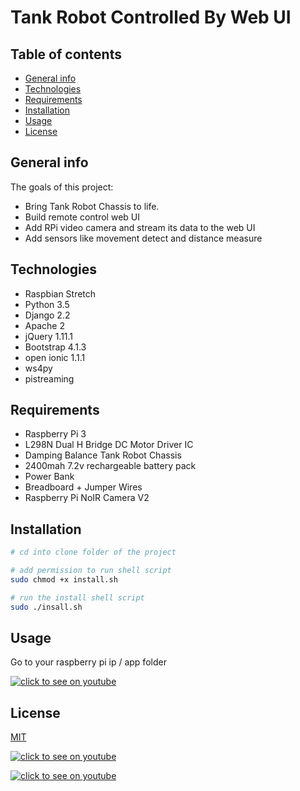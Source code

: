 # Tank Robot Controlled By Web UI

## Table of contents
* [General info](#general-info)
* [Technologies](#Technologies)
* [Requirements](#Requirements)
* [Installation](#Installation)
* [Usage](#Usage)
* [License](#License)

## General info
The goals of this project:
* Bring Tank Robot Chassis to life.
* Build remote control web UI 
* Add RPi video camera and stream its data to the web UI
* Add sensors like movement detect and distance measure

## Technologies
* Raspbian Stretch
* Python 3.5
* Django 2.2
* Apache 2
* jQuery 1.11.1
* Bootstrap 4.1.3
* open ionic 1.1.1
* ws4py
* pistreaming

## Requirements
* Raspberry Pi 3
* L298N Dual H Bridge DC Motor Driver IC
* Damping Balance Tank Robot Chassis
* 2400mah 7.2v rechargeable battery pack
* Power Bank
* Breadboard + Jumper Wires
* Raspberry Pi NoIR Camera V2

## Installation
```bash
# cd into clone folder of the project

# add permission to run shell script
sudo chmod +x install.sh

# run the install shell script
sudo ./insall.sh

```


## Usage
Go to your raspberry pi ip / app folder

[![click to see on youtube](https://github.com/Roi/Raspberry-Pi-Web-Contorlled-RC-Tank-Robot-Camera/blob/master/images/web-remote-small.jpg)](https://youtu.be/-1FfxnhEL5M)

## License
[MIT](https://choosealicense.com/licenses/mit/)



[![click to see on youtube](https://github.com/Roi/Raspberry-Pi-Web-Contorlled-RC-Tank-Robot-Camera/blob/master/images/tank1-small.jpg)](https://youtu.be/-1FfxnhEL5M)

[![click to see on youtube](https://github.com/Roi/Raspberry-Pi-Web-Contorlled-RC-Tank-Robot-Camera/blob/master/images/tank2-small.jpg)](https://youtu.be/-1FfxnhEL5M)

